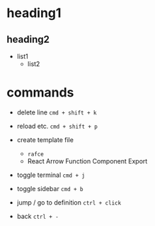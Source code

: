 # heading1

## heading2

- list1
  - list2

# commands

- delete line
  `cmd + shift + k`

- reload etc.
  `cmd + shift + p`

- create template file

  - `rafce`
  - React Arrow Function Component Export

- toggle terminal
  `cmd + j`

- toggle sidebar
  `cmd + b`

- jump / go to definition
  `ctrl + click`

- back
  `ctrl + -`
